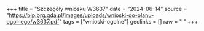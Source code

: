 +++
title = "Szczegóły wniosku W3637"
date = "2024-06-14"
source = "https://bip.brg.gda.pl/images/uploads/wnioski-do-planu-ogolnego/w3637.pdf"
tags = ["wnioski-ogolne"]
geolinks = []
raw = " "
+++





